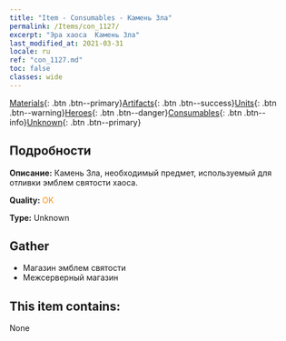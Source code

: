 ```yaml
---
title: "Item - Consumables - Камень Зла"
permalink: /Items/con_1127/
excerpt: "Эра хаоса  Камень Зла"
last_modified_at: 2021-03-31
locale: ru
ref: "con_1127.md"
toc: false
classes: wide
---
```

 [Materials](/ru/Items/){: .btn .btn--primary}[Artifacts](/ru/Items/Artifacts/){: .btn .btn--success}[Units](/ru/Items/Units/){: .btn .btn--warning}[Heroes](/ru/Items/Heroes/){: .btn .btn--danger}[Consumables](/ru/Items/Consumables/){: .btn .btn--info}[Unknown](/ru/Items/Unknown/){: .btn .btn--primary}

## Подробности
 **Описание:** Камень Зла, необходимый предмет, используемый для отливки эмблем святости хаоса.

 **Quality:** <span style="color: #FF8C00">OK</span>

 **Type:** Unknown

## Gather

*    Магазин эмблем святости 
*    Межсерверный магазин 

## This item contains:

  None

